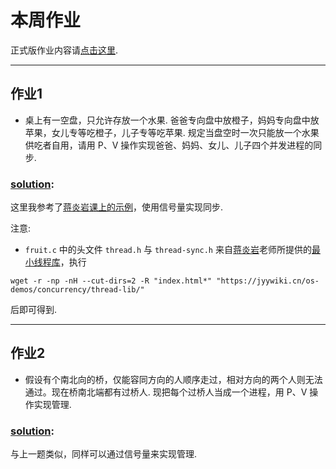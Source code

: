 # 本周作业

正式版作业内容请[点击这里](./week11.pdf).

---

<!-- ## 作业0
* 如果有两个生产者，两个消费者，请改写下面的程序，消除竞争条件.

```c
semaphore mutex = 1, empty = n, full = 0;

void producer()
{
    while (true)
    {
        produce_an_item;
        wait(empty);
        wait(mutex);
        buffer[in] = item;
        in = (in + 1) % n;
        signal(mutex);
        signal(full);
    }
}

void consumer()
{
    while (true)
    {
        wait(full);
        item = buffer[out];
        out = (out + 1) % n;
        signal(empty);
        consume_the_item;
    }
}

```

### [solution](./code/data_race_solution.c):

在消费者函数中，由于修改 `out` 时并未对其上锁，可能会存在多个消费者同时修改 `out` 的情况. 可以引入一个新的信号量 `omutex`，用于保护 `out` 的修改.

--- -->

## 作业1
* 桌上有一空盘，只允许存放一个水果. 爸爸专向盘中放橙子，妈妈专向盘中放苹果，女儿专等吃橙子，儿子专等吃苹果. 规定当盘空时一次只能放一个水果供吃者自用，请用 P、V 操作实现爸爸、妈妈、女儿、儿子四个并发进程的同步.

### [solution](./code/fruit.c):
这里我参考了[蒋炎岩课上的示例](https://jyywiki.cn/OS/2024/lect10.md)，使用信号量实现同步.

注意:
* `fruit.c` 中的头文件 `thread.h` 与 `thread-sync.h` 来自[蒋炎岩](https://jyywiki.cn/)老师所提供的[最小线程库](https://jyywiki.cn/OS/2024/lect5.md)，执行
```
wget -r -np -nH --cut-dirs=2 -R "index.html*" "https://jyywiki.cn/os-demos/concurrency/thread-lib/"
```
后即可得到.

---

## 作业2
* 假设有个南北向的桥，仅能容同方向的人顺序走过，相对方向的两个人则无法通过。现在桥南北端都有过桥人. 现把每个过桥人当成一个进程，用 P、V 操作实现管理.

### [solution](./code/bridge.c):
与上一题类似，同样可以通过信号量来实现管理.
